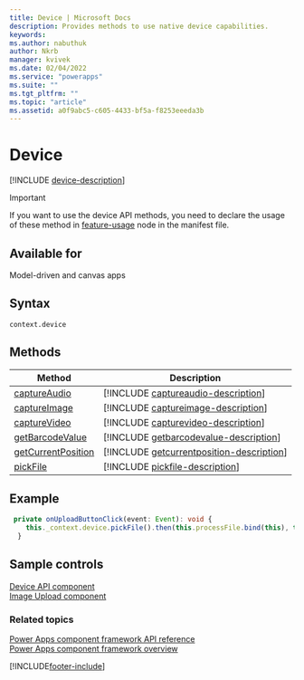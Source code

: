 ```yaml
---
title: Device | Microsoft Docs
description: Provides methods to use native device capabilities.
keywords:
ms.author: nabuthuk
author: Nkrb
manager: kvivek
ms.date: 02/04/2022
ms.service: "powerapps"
ms.suite: ""
ms.tgt_pltfrm: ""
ms.topic: "article"
ms.assetid: a0f9abc5-c605-4433-bf5a-f8253eeeda3b
---
```


# Device

[!INCLUDE [device-description](includes/device-description.md)]

> [!IMPORTANT]
> If you want to use the device API methods, you need to declare the usage of these method in [feature-usage](../manifest-schema-reference/feature-usage.md) node in the manifest file.

## Available for

Model-driven and canvas apps

## Syntax

`context.device`

## Methods

| Method                                             | Description                                                                                    |
| -------------------------------------------------- | ---------------------------------------------------------------------------------------------- |
| [captureAudio](device/captureaudio.md)             | [!INCLUDE [captureaudio-description](device/includes/captureaudio-description.md)]             |
| [captureImage](device/captureimage.md)             | [!INCLUDE [captureimage-description](device/includes/captureimage-description.md)]             |
| [captureVideo](device/capturevideo.md)             | [!INCLUDE [capturevideo-description](device/includes/capturevideo-description.md)]             |
| [getBarcodeValue](device/getbarcodevalue.md)       | [!INCLUDE [getbarcodevalue-description](device/includes/getbarcodevalue-description.md)]       |
| [getCurrentPosition](device/getcurrentposition.md) | [!INCLUDE [getcurrentposition-description](device/includes/getcurrentposition-description.md)] |
| [pickFile](device/pickfile.md)                     | [!INCLUDE [pickfile-description](device/includes/pickfile-description.md)]                     |

## Example

```TypeScript
 private onUploadButtonClick(event: Event): void {
    this._context.device.pickFile().then(this.processFile.bind(this), this.showError.bind(this));
  }
```

## Sample controls

[Device API component](../sample-controls/device-api-control.md)  
[Image Upload component](../sample-controls/image-upload-control.md)

### Related topics
[Power Apps component framework API reference](../reference/index.md)<br/>
[Power Apps component framework overview](../overview.md)

[!INCLUDE[footer-include](../../../includes/footer-banner.md)]
